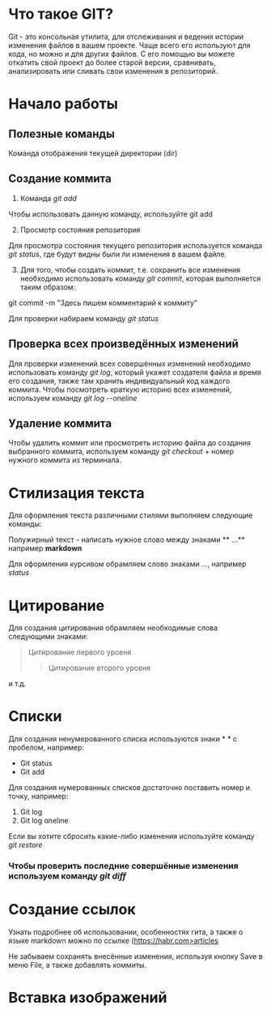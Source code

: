 # Что такое GIT?

Git - это консольная утилита, для отслеживания и ведения истории изменения файлов в вашем проекте. Чаще всего его используют для кода, но можно и для других файлов. С его помощью вы можете откатить свой проект до более старой версии, сравнивать, анализировать или сливать свои изменения в репозиторий.

# Начало работы

## Полезные команды

Команда отображения текущей директории (dir)

## Создание коммита

1. Команда *git add*

Чтобы использовать данную команду, используйте git add <file name>

2. Просмотр состояния репозитория

Для просмотра состояния текущего репозитория используется команда *git status*, где будут видны были ли изменения в вашем файле.

3. Для того, чтобы создать коммит, т.е. сохранить все изменения необходимо использовать команду *git commit*, которая выполняется таким образом:

git commit -m "Здесь пишем комментарий к коммиту"

Для проверки набираем команду *git status*

## Проверка всех произведённых изменений

Для проверки изменений всех совершённых изменений необходимо использовать команду *git log*, который укажет создателя файла и время его создания, также там хранить индивидуальный код каждого коммита. Чтобы посмотреть краткую историю всех изменений, используем команду *git log --oneline*

## Удаление коммита

Чтобы удалить коммит или просмотреть историю файла до создания выбранного коммита, используем команду *git checkout* + номер нужного коммита из терминала.

# Стилизация текста

Для оформления текста различными стилями выполняем следующие команды:

Полужирный текст - написать нужное слово между знаками ** ...**
например **markdown**

Для оформления курсивом обрамляем слово знаками *...*, например *status*

# Цитирование

Для создания цитирования обрамляем необходимые слова следующими знаками:

>Цитирование первого уровня
>>Цитирование второго уровня 

и т.д.

# Списки

Для создания ненумерованного списка используются знаки * * с пробелом, например: 

* Git status
* Git add

Для создания нумерованных списков достаточно поставить номер и точку, например:

1. Git log
2. Git log oneline

Если вы хотите сбросить какие-либо изменения используйте команду *git restore*

### Чтобы проверить последние совершённые изменения используем команду *git diff*

# Создание ссылок

Узнать подробнее об использовании, особенностях гита, а также о языке markdown можно по ссылке (https://habr.com>articles

Не забываем сохранять внесённые изменения, используя кнопку Save в меню File, а также добавлять коммиты.


# Вставка изображений